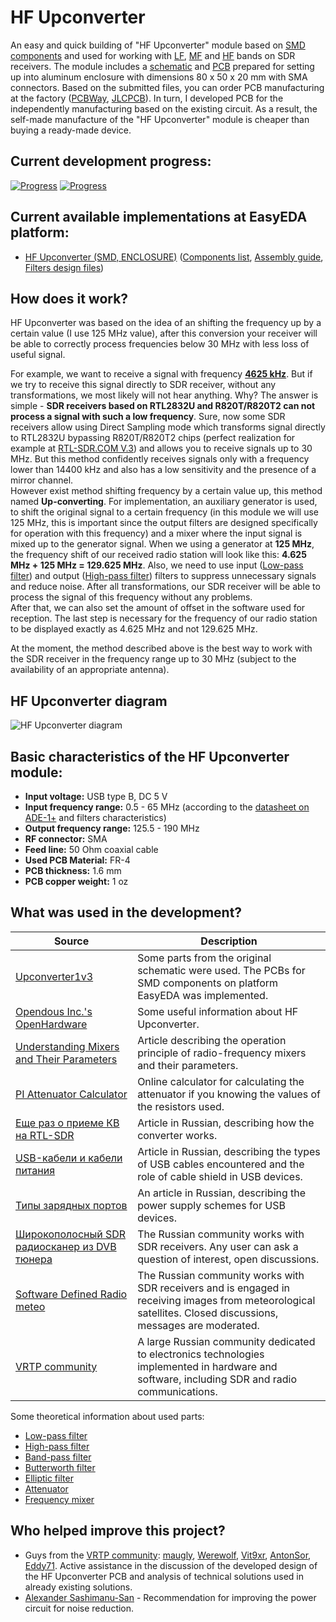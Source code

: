 # HF Upconverter

An easy and quick building of "HF Upconverter" module based on [SMD components](./SMD/EasyEDA) and used for working with [LF], [MF] and [HF] bands on SDR receivers. The module includes a [schematic](./SMD/Schematics) and [PCB](./SMD/Gerbers) prepared for setting up into aluminum enclosure with dimensions 80 x 50 x 20 mm with SMA connectors. Based on the submitted files, you can order PCB manufacturing at the factory ([PCBWay], [JLCPCB]). In turn, I developed PCB for the independently manufacturing based on the existing circuit. As a result, the self-made manufacture of the "HF Upconverter" module is cheaper than buying a ready-made device.

## Current development progress:
[![Progress](https://img.shields.io/badge/HF%20Upconverter%20%28SMD,%20ENCLOSURE%29-not%20tested-yellow.svg)](https://easyeda.com/IgrikXD/hf-upconverter-smd-enclosure) [![Progress](https://img.shields.io/badge/version-1.0.EE-blue.svg)](./SMD/EasyEDA)  

## Current available implementations at EasyEDA platform:
- [HF Upconverter (SMD, ENCLOSURE)] ([Components list](./SMD/Components%20list.md), [Assembly guide](./SMD/Assembly%20guide.md), [Filters design files](./SMD/Filters%20design%20files))

## How does it work?
HF Upconverter was based on the idea of an shifting the frequency up by a certain value (I use 125 MHz value), after this conversion your receiver will be able to correctly process frequencies below 30 MHz with less loss of useful signal.

For example, we want to receive a signal with frequency [**4625 kHz**](https://en.wikipedia.org/wiki/UVB-76). But if we try to receive this signal directly to SDR receiver, without any transformations, we most likely will not hear anything. Why? The answer is simple - **SDR receivers based on RTL2832U and R820T/R820T2 can not process a signal with such a low frequency**. Sure, now some SDR receivers allow using Direct Sampling mode which transforms signal directly to RTL2832U bypassing R820T/R820T2 chips (perfect realization for example at [RTL-SDR.COM V.3]) and allows you to receive signals up to 30 MHz. But this method confidently receives signals only with a frequency lower than 14400 kHz and also has a low sensitivity and the presence of a mirror channel.  
However exist method shifting frequency by a certain value up, this method named **Up-сonverting**. For implementation, an auxiliary generator is used, to shift the original signal to a certain frequency (in this module we will use 125 MHz, this is important since the output filters are designed specifically for operation with this frequency) and a mixer where the input signal is mixed up to the generator signal. When we using a generator at **125 MHz**, the frequency shift of our received radio station will look like this: **4.625 MHz + 125 MHz = 129.625 MHz**. Also, we need to use input ([Low-pass filter]) and output ([High-pass filter]) filters to suppress unnecessary signals and reduce noise. After all transformations, our SDR receiver will be able to process the signal of this frequency without any problems.  
After that, we can also set the amount of offset in the software used for reception. The last step is necessary for the frequency of our radio station to be displayed exactly as 4.625 MHz and not 129.625 MHz.

At the moment, the method described above is the best way to work with the SDR receiver in the frequency range up to 30 MHz (subject to the availability of an appropriate antenna).

## HF Upconverter diagram
![HF Upconverter diagram](../Resources/HF%20Upconverter/Upconverter-diagram.png)

## Basic characteristics of the HF Upconverter module:

- **Input voltage:** USB type B, DC 5 V  
- **Input frequency range:** 0.5 - 65 MHz (according to the [datasheet on ADE-1+](./SMD/Datasheets/Mixers/ADE-1+-Frequency-mixer-Datasheet.pdf) and filters characteristics)  
- **Output frequency range:** 125.5 - 190 MHz  
- **RF connector:** SMA  
- **Feed line:** 50 Ohm coaxial cable  
- **Used PCB Material:** FR-4  
- **PCB thickness:** 1.6 mm  
- **PCB copper weight:** 1 oz  

## What was used in the development?
| Source | Description |
| ------ | ------ |
| [Upconverter1v3] | Some parts from the original schematic were used. The PCBs for SMD components on platform EasyEDA was implemented. |
| [Opendous Inc.'s OpenHardware] | Some useful information about HF Upconverter. |
| [Understanding Mixers and Their Parameters] | Article describing the operation principle of radio-frequency mixers and their parameters. |
| [PI Attenuator Calculator] | Online calculator for calculating the attenuator if you knowing the values of the resistors used. |
| [Еще раз о приеме КВ на RTL-SDR] | Article in Russian, describing how the converter works. |
| [USB-кабели и кабели питания] | Article in Russian, describing the types of USB cables encountered and the role of cable shield in USB devices. |
| [Типы зарядных портов] | An article in Russian, describing the power supply schemes for USB devices. |
| [Широкополосный SDR радиосканер из DVB тюнера] | The Russian community works with SDR receivers. Any user can ask a question of interest, open discussions. |
| [Software Defined Radio meteo] | The Russian community works with SDR receivers and is engaged in receiving images from meteorological satellites. Closed discussions, messages are moderated. |
| [VRTP community] | A large Russian community dedicated to electronics technologies implemented in hardware and software, including SDR and radio communications. |

Some theoretical information about used parts:
- [Low-pass filter]
- [High-pass filter]
- [Band-pass filter]
- [Butterworth filter]
- [Elliptic filter]
- [Attenuator]
- [Frequency mixer]

## Who helped improve this project?

- Guys from the [VRTP community]: [maugly](https://vrtp.ru/index.php?showuser=114228), [Werewolf](https://vrtp.ru/index.php?showuser=3), [Vit9xr](https://vrtp.ru/index.php?showuser=112693), [AntonSor](https://vrtp.ru/index.php?showuser=25633), [Eddy71](https://vrtp.ru/index.php?showuser=27360). Active assistance in the discussion of the developed design of the HF Upconverter PCB and analysis of technical solutions used in already existing solutions.
- [Alexander Sashimanu-San](https://vk.com/sashimanu) - Recommendation for improving the power circuit for noise reduction.

[LF]: <https://en.wikipedia.org/wiki/Low_frequency>
[MF]: <https://en.wikipedia.org/wiki/Medium_frequency>
[HF]: <https://en.wikipedia.org/wiki/Shortwave_radio>
[PCBWay]: <https://www.pcbway.com/>
[JLCPCB]: <https://jlcpcb.com/>
[HF Upconverter (SMD, ENCLOSURE)]: <https://easyeda.com/IgrikXD/hf-upconverter-smd-enclosure>
[Upconverter1v3]: <https://github.com/opendous/Upconverter1v3>
[Opendous Inc.'s OpenHardware]: <https://github.com/ha7ilm/opendous/wiki>
[Understanding Mixers and Their Parameters]: <http://www.mwrf.com/components/understanding-mixers-and-their-parameters>
[PI Attenuator Calculator]: <http://www.leleivre.com/rf_pipad.html>
[Еще раз о приеме КВ на RTL-SDR]: <https://habr.com/ru/post/373465/>
[USB-кабели и кабели питания]: <http://rones.su/techno/usb-dc-cables.html>
[Типы зарядных портов]: <http://rones.su/techno/charging_ports_types.html>
[Широкополосный SDR радиосканер из DVB тюнера]: <https://vk.com/dvb_tv>
[Software Defined Radio meteo]: <https://vk.com/noaa_sat>
[VRTP community]: <https://vrtp.ru/index.php?showforum=139>
[Low-pass filter]: <https://en.wikipedia.org/wiki/Low-pass_filter>
[High-pass filter]: <https://en.wikipedia.org/wiki/High-pass_filter>
[Band-pass filter]: <https://en.wikipedia.org/wiki/Band-pass_filter>
[Butterworth filter]: <https://en.wikipedia.org/wiki/Butterworth_filter>
[Elliptic filter]: <https://en.wikipedia.org/wiki/Elliptic_filter>
[Attenuator]: <https://en.wikipedia.org/wiki/Attenuator_(electronics)>
[Frequency mixer]: <https://en.wikipedia.org/wiki/Frequency_mixer>
[RTL-SDR.COM V.3]: <https://www.rtl-sdr.com/buy-rtl-sdr-dvb-t-dongles/>
